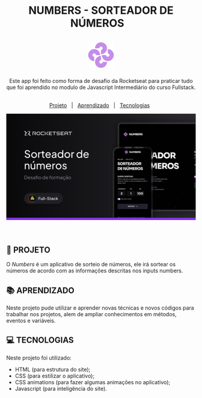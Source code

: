 # <div align="center"> NUMBERS - SORTEADOR DE NÚMEROS &nbsp;&nbsp; <br><br> ![logo Numbers](./images/logo.svg) </div> #

<div align="center"> Este app foi feito como forma de desafio da Rocketseat para praticar tudo que foi aprendido no modulo de Javascript Intermediário do curso Fullstack. 
<br>
<br>

  [Projeto](#-projeto) &nbsp; | &nbsp; [Aprendizado](#-aprendizado) &nbsp; | &nbsp; [Tecnologias](#-tecnologias) &nbsp;
  </div>

![imagem da tela inicial do site](./images/preview.png)
<br>
<br>
<br>

## 🚀 PROJETO
 O *Numbers* é um aplicativo de sorteio de números, ele irá sortear os números de acordo com as informações descritas nos inputs numbers.

## 📚 APRENDIZADO
Neste projeto pude utilizar e aprender novas técnicas e novos códigos para trabalhar nos projetos, alem de ampliar conhecimentos em métodos, eventos e variáveis.

## 💻 TECNOLOGIAS
Neste projeto foi utilizado:

- HTML (para estrutura do site);
- CSS (para estilizar o aplicativo);
- CSS animations (para fazer algumas animações no aplicativo);
- Javascript (para inteligência do site).
